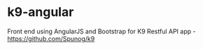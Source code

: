 # k9-angular

Front end using AngularJS and Bootstrap for K9 Restful API app - https://github.com/Spunog/k9
